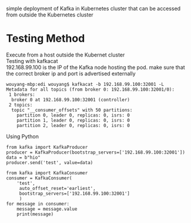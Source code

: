 simple deployment of Kafka in Kubernetes cluster that can be accessed from outside the Kubernetes cluster



# Testing Method
Execute from a host outside the Kubernet cluster  
Testing with kafkacat  
192.168.99.100 is the IP of the Kafka node hosting the pod. make sure that the correct broker ip and port is advertised externally
```
wouyang-mbp:edi wouyang$ kafkacat -b 192.168.99.100:32001 -L
Metadata for all topics (from broker 0: 192.168.99.100:32001/0):
 1 brokers:
  broker 0 at 192.168.99.100:32001 (controller)
 2 topics:
  topic "__consumer_offsets" with 50 partitions:
    partition 0, leader 0, replicas: 0, isrs: 0
    partition 1, leader 0, replicas: 0, isrs: 0
    partition 2, leader 0, replicas: 0, isrs: 0
```

Using Python
```
from kafka import KafkaProducer
producer = KafkaProducer(bootstrap_servers=['192.168.99.100:32001'])
data = b"hio"
producer.send('test', value=data)

from kafka import KafkaConsumer
consumer = KafkaConsumer(
    'test',
     auto_offset_reset='earliest',
     bootstrap_servers=['192.168.99.100:32001']
     )
for message in consumer:
    message = message.value
    print(message)

```
